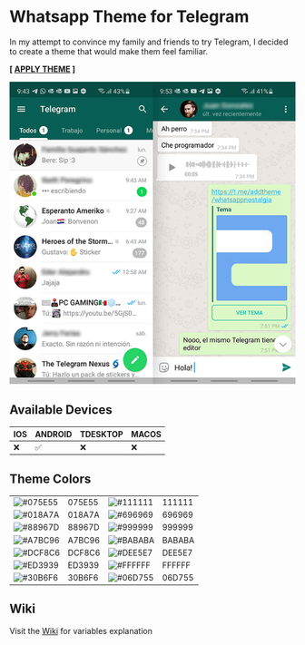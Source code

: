 # Whatsapp Theme for Telegram
In my attempt to convince my family and friends to try Telegram, I decided to create a theme that would make them feel familiar.

**[ [APPLY THEME](https://t.me/addtheme/whatsappnostalgia) ]**

![Android theme preview](/android-thumbnail.png "Android theme")

## Available Devices
| IOS | ANDROID | TDESKTOP | MACOS |
|-----|---------|----------|-------|
| ❌  | ✅      | ❌       | ❌    |

 ## Theme Colors

|   |   |   |   |
|---|---|---|---|
| ![#075E55](https://user-images.githubusercontent.com/23427095/119843566-4a5b4280-becd-11eb-8722-6d7c690c2e8f.gif) | 075E55 | ![#111111](https://user-images.githubusercontent.com/23427095/119843182-eafd3280-becc-11eb-8f45-6ebe1770b8bd.gif) | 111111 |
| ![#018A7A](https://user-images.githubusercontent.com/23427095/119843854-8b535700-becd-11eb-88a4-451e054b84fe.gif) | 018A7A | ![#696969](https://user-images.githubusercontent.com/23427095/147888451-0b0cabb9-c73f-432e-9dcc-8daff8ebc7c3.png) | 696969 |
| ![#88967D](https://user-images.githubusercontent.com/23427095/119845778-2d277380-becf-11eb-85d3-4560c9385c49.gif) | 88967D | ![#999999](https://user-images.githubusercontent.com/23427095/119845833-387a9f00-becf-11eb-8c3a-ce6856a8cb21.gif) | 999999 |
| ![#A7BC96](https://user-images.githubusercontent.com/23427095/119845899-46c8bb00-becf-11eb-9539-dcd39813d10d.gif) | A7BC96 | ![#BABABA](https://user-images.githubusercontent.com/23427095/119845967-56480400-becf-11eb-976f-b1e4abd21403.gif) | BABABA |
| ![#DCF8C6](https://user-images.githubusercontent.com/23427095/119846044-6829a700-becf-11eb-8786-6ca2efac56b6.gif) | DCF8C6 | ![#DEE5E7](https://user-images.githubusercontent.com/23427095/119845967-56480400-becf-11eb-976f-b1e4abd21403.gif) | DEE5E7 |
| ![#ED3939](https://user-images.githubusercontent.com/23427095/119843231-f6e8f480-becc-11eb-849c-dbff235d216f.gif) | ED3939 | ![#FFFFFF](https://user-images.githubusercontent.com/23427095/119846093-737cd280-becf-11eb-91f3-b5ded1104ba7.gif) | FFFFFF |
| ![#30B6F6](https://user-images.githubusercontent.com/23427095/119845655-1254ff00-becf-11eb-97a6-46e79fc3075c.gif) | 30B6F6 | ![#06D755](https://user-images.githubusercontent.com/23427095/119844182-d2d9e300-becd-11eb-83e3-34ce27cc9953.gif) | 06D755 |











##  Wiki
Visit the [Wiki](https://github.com/otonielguajardo/whatsappnostalgia/wiki) for variables explanation
